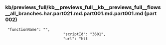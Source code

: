 ### kb/previews_full/kb__previews_full__kb__previews_full__flows__all_branches.har.part021.md.part001.md.part001.md (part 002)

```md
 "functionName": "",
                          "scriptId": "3601",
                          "url": "htt
```

```
